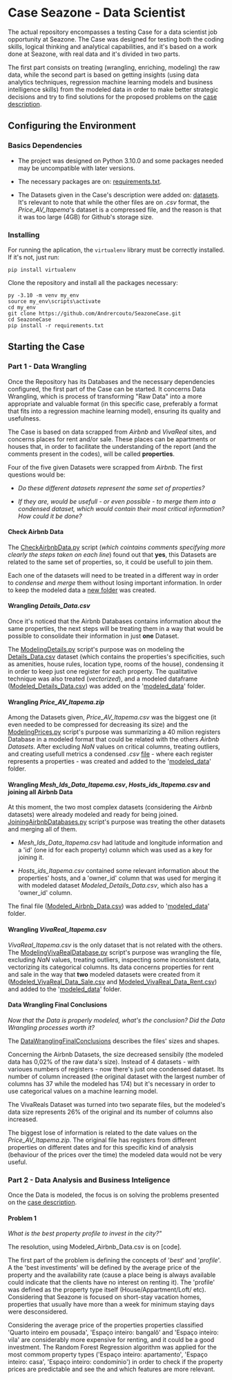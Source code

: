 # Case Seazone - Data Scientist

The actual repository encompasses a testing Case for a data scientist job opportunity at Seazone. The Case was designed for testing both the coding skills, logical thinking and analytical capabilities, and it's based on a work done at Seazone, with real data and it's divided in two parts.

The first part consists on treating (wrangling, enriching, modeling) the raw data, while the second part is based on getting insights (using data analytics techniques, regression machine learning models and business intelligence skills) from the modeled data in order to make better strategic decisions and try to find solutions for the proposed problems on the [case description](https://github.com/Andrercouto/SeazoneCase/blob/main/references/seazone_code_challenge.pdf).



## Configuring the Environment

### Basics Dependencies

 - The project was designed on Python 3.10.0 and some packages needed may be uncompatible with later versions.

 - The necessary packages are on: [requirements.txt](https://github.com/Andrercouto/SeazoneCase/blob/main/requirements.txt).

 - The Datasets given in the Case's description were added on: [datasets](https://github.com/Andrercouto/SeazoneCase/tree/main/data). It's relevant to note that while the other files are on *.csv* format, the *Price_AV_Itapema*'s dataset is a compressed file, and the reason is that it was too large (4GB) for Github's storage size.

### Installing

For running the aplication, the <code>virtualenv</code> library must be correctly installed. If it's not, just run:

<code>pip install virtualenv</code>

Clone the repository and install all the packages necessary:

```
py -3.10 -m venv my_env 
source my_env\scripts\activate 
cd my_env
git clone https://github.com/Andrercouto/SeazoneCase.git 
cd SeazoneCase
pip install -r requirements.txt
```

## Starting the Case

### Part 1 - Data Wrangling

Once the Repository has its Databases and the necessary dependencies configured, the first part of the Case can be started. It concerns Data Wrangling, which is process of transforming "Raw Data" into a more appropriate and valuable format (in this specific case, preferably a format that fits into a regression machine learning model), ensuring its quality and usefulness. 

The Case is based on data scrapped from *Airbnb* and *VivaReal* sites, and concerns places for rent and/or sale. These places can be apartments or houses that, in order to facilitate the understanding of the report (and the comments present in the codes), will be called **properties**.

Four of the five given Datasets were scrapped from *Airbnb*. The first questions would be: 

- *Do these different datasets represent the same set of properties?*

- *If they are, would be usefull - or even possible - to merge them into a condensed dataset, which would contain their most critical information? How could it be done?*

#### Check Airbnb Data

The [CheckAirbnbData.py](https://github.com/Andrercouto/SeazoneCase/blob/main/Scripts/DataWrangling/CheckAirbnbData.py) script (*which cointains comments specifying more clearly the steps taken on each line*) found out that **yes**, this Datasets are related to the same set of properties, so, it could be usefull to join them.

Each one of the datasets will need to be treated in a different way in order to *condense* and *merge* them without losing important information. In order to keep the modeled data a [new folder](https://github.com/Andrercouto/SeazoneCase/tree/main/modeled_data) was created.

#### Wrangling *Details_Data.csv*

Once it's noticed that the Airbnb Databases contains information about the same properties, the next steps will be treating them in a way that would be possible to consolidate their information in just **one** Dataset.

The [ModelingDetails.py](https://github.com/Andrercouto/SeazoneCase/blob/main/Scripts/DataWrangling/ModelingDetails.py) script's purpose was on modeling the [Details_Data.csv](https://github.com/Andrercouto/SeazoneCase/blob/main/raw_data/Details_Data.csv) dataset (which contains the properties's specificities, such as amenities, house rules, location type, rooms of the house), condensing it in order to keep just one register for each property. The qualitative technique was also treated (*vectorized*), and a modeled dataframe ([Modeled_Details_Data.csv](https://github.com/Andrercouto/SeazoneCase/blob/main/modeled_data/Modeled_Details_Data.csv)) was added on the '[modeled_data](https://github.com/Andrercouto/SeazoneCase/blob/main/modeled_data)' folder.

#### Wrangling *Price_AV_Itapema.zip*

Among the Datasets given, *Price_AV_Itapema.csv* was the biggest one (it even needed to be compressed for decreasing its size) and the [ModelingPrices.py](https://github.com/Andrercouto/SeazoneCase/blob/main/Scripts/DataWrangling/ModelingPrices.py) script's purpose was summarizing a 40 milion registers Database in a modeled format that could be related with the others *Airbnb Datasets*. After excluding *NaN* values on critical columns, treating outliers, and creating usefull metrics a condensed *.csv* [file](https://github.com/Andrercouto/SeazoneCase/blob/main/modeled_data/Modeled_Prices_Data.csv) - where each register represents a properties - was created and added to the '[modeled_data](https://github.com/Andrercouto/SeazoneCase/blob/main/modeled_data)' folder.

#### Wrangling *Mesh_Ids_Data_Itapema.csv*, *Hosts_ids_Itapema.csv* and joining all Airbnb Data

At this moment, the two most complex datasets (considering the *Airbnb* datasets) were already modeled and ready for being joined. [JoiningAirbnbDatabases.py](https://github.com/Andrercouto/SeazoneCase/blob/main/Scripts/DataWrangling/JoiningAirbnbDatabases.py) script's purpose was treating the other datasets and merging all of them.

 - *Mesh_Ids_Data_Itapema.csv* had latitude and longitude information and a 'id' (one id for each property) column which was used as a key for joining it.

- *Hosts_ids_Itapema.csv* contained some relevant information about the properties' hosts, and a 'owner_id' column that was used for merging it with modeled dataset *Modeled_Details_Data.csv*, which also has a 'owner_id' column. 

The final file ([Modeled_Airbnb_Data.csv](https://github.com/Andrercouto/SeazoneCase/blob/main/modeled_data/Modeled_Airbnb_Data.csv)) was added to '[modeled_data](https://github.com/Andrercouto/SeazoneCase/blob/main/modeled_data)' folder.


#### Wrangling *VivaReal_Itapema.csv*

*VivaReal_Itapema.csv* is the only dataset that is not related with the others. The [ModelingVivaRealDatabase.py](https://github.com/Andrercouto/SeazoneCase/blob/main/Scripts/DataWrangling/ModelingVivaRealDatabase.py) script's purpose was wrangling the file, excluding *NaN* values, treating outliers, inspecting some inconsistent data, vectorizing its categorical columns. Its data concerns properties for rent and sale in the way that **two** modeled datasets were created from it ([Modeled_VivaReal_Data_Sale.csv](https://github.com/Andrercouto/SeazoneCase/blob/main/modeled_data/Modeled_VivaReal_Data_Sale.csv) and [Modeled_VivaReal_Data_Rent.csv](https://github.com/Andrercouto/SeazoneCase/blob/main/modeled_data/Modeled_VivaReal_Data_Rent.csv)) and added to the '[modeled_data](https://github.com/Andrercouto/SeazoneCase/blob/main/modeled_data)' folder.


#### Data Wrangling Final Conclusions

*Now that the Data is properly modeled, what's the conclusion? Did the Data Wrangling processes worth it?*

The [DataWranglingFinalConclusions](https://github.com/Andrercouto/SeazoneCase/blob/main/Scripts/DataWrangling/DataWranglingFinalConclusions.py) describes the files' sizes and shapes. 

Concerning the Airbnb Datasets, the size decreased sensibily (the modeled data has 0,02% of the raw data's size). Instead of 4 datasets - with varioues numbers of registers - now there's just one condensed dataset. Its number of column increased (the original dataset with the largest number of columns has 37 while the modeled has 174) but it's necessary in order to use categorical values on a machine learning model.

The VivaReals Dataset was turned into two separate files, but the modeled's data size represents 26% of the original and its number of columns also increased.

The biggest lose of information is related to the date values on the *Price_AV_Itapema.zip*. The original file has registers from different properties on different dates and for this specific kind of analysis (behaviour of the prices over the time) the modeled data would not be very useful.


### Part 2 - Data Analysis and Business Inteligence

Once the Data is modeled, the focus is on solving the problems presented on the [case description](https://github.com/Andrercouto/SeazoneCase/blob/main/references/seazone_code_challenge.pdf).

#### Problem 1

*What is the best property profile to invest in the city?"*

The resolution, using Modeled_Airbnb_Data.csv is on [code].

The first part of the problem is defining the concepts of '*best*' and '*profile*'.  A the 'best investiments' will be defined by the average price of the property and the availability rate (cause a place being is always available could indicate that the clients have no interest on renting it). The 'profile' was defined as the property type itself (House/Appartment/Loft/ etc). Considering that Seazone is focused on short-stay vacation homes, properties that usually have more than a week for minimum staying days were desconsidered.

Considering the average price of the properties properties classified 'Quarto inteiro em pousada', 'Espaço inteiro: bangalô' and 'Espaço inteiro: vila' are considerably more expensive for renting, and it could be a good investment. The Random Forest Regression algorithm was applied for the most commom property types ('Espaço inteiro: apartamento', 'Espaço inteiro: casa', 'Espaço inteiro: condomínio') in order to check if the property prices are predictable and see the and which features are
 more relevant.